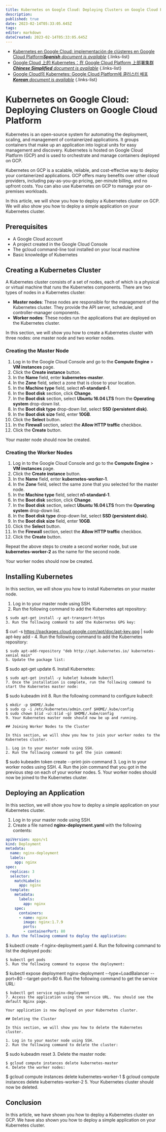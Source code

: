 ```yaml
---
title: Kubernetes on Google Cloud: Deploying Clusters on Google Cloud Platform
description: 
published: true
date: 2023-02-14T05:33:05.645Z
tags: 
editor: markdown
dateCreated: 2023-02-14T05:33:05.645Z
---
```


- [Kubernetes en Google Cloud: implementación de clústeres en Google Cloud Platform***Spanish** document is available*](/es/Knowledge-base/Kubernetes/kubernetes-on-google-cloud-deploying-clusters-on-google-cloud-platform)
{.links-list}
- [Google Cloud 上的 Kubernetes：在 Google Cloud Platform 上部署集群***Chinese Simplified** document is available*](/zh/Knowledge-base/Kubernetes/kubernetes-on-google-cloud-deploying-clusters-on-google-cloud-platform)
{.links-list}
- [Google Cloud의 Kubernetes: Google Cloud Platform에 클러스터 배포***Korean** document is available*](/ko/Knowledge-base/Kubernetes/kubernetes-on-google-cloud-deploying-clusters-on-google-cloud-platform)
{.links-list}


# Kubernetes on Google Cloud: Deploying Clusters on Google Cloud Platform

Kubernetes is an open-source system for automating the deployment, scaling, and management of containerized applications. It groups containers that make up an application into logical units for easy management and discovery. Kubernetes is hosted on Google Cloud Platform (GCP) and is used to orchestrate and manage containers deployed on GCP.

Kubernetes on GCP is a scalable, reliable, and cost-effective way to deploy your containerized applications. GCP offers many benefits over other cloud providers, including pay-as-you-go pricing, per-minute billing, and no upfront costs. You can also use Kubernetes on GCP to manage your on-premises workloads.

In this article, we will show you how to deploy a Kubernetes cluster on GCP. We will also show you how to deploy a simple application on your Kubernetes cluster.

## Prerequisites

- A Google Cloud account
- A project created in the Google Cloud Console
- The gcloud command-line tool installed on your local machine
- Basic knowledge of Kubernetes

## Creating a Kubernetes Cluster

A Kubernetes cluster consists of a set of nodes, each of which is a physical or virtual machine that runs the Kubernetes components. There are two types of nodes in a Kubernetes cluster:

- **Master nodes**: These nodes are responsible for the management of the Kubernetes cluster. They provide the API server, scheduler, and controller-manager components.
- **Worker nodes**: These nodes run the applications that are deployed on the Kubernetes cluster.

In this section, we will show you how to create a Kubernetes cluster with three nodes: one master node and two worker nodes.

### Creating the Master Node

1. Log in to the Google Cloud Console and go to the **Compute Engine** > **VM instances** page.
2. Click the **Create instance** button.
3. In the **Name** field, enter **kubernetes-master**.
4. In the **Zone** field, select a zone that is close to your location.
5. In the **Machine type** field, select **n1-standard-1**.
6. In the **Boot disk** section, click **Change**.
7. In the **Boot disk** section, select **Ubuntu 16.04 LTS** from the **Operating system** drop-down list.
8. In the **Boot disk type** drop-down list, select **SSD (persistent disk)**.
9. In the **Boot disk size** field, enter **10GB**.
10. Click the **Select** button.
11. In the **Firewall** section, select the **Allow HTTP traffic** checkbox.
12. Click the **Create** button.

Your master node should now be created.

### Creating the Worker Nodes

1. Log in to the Google Cloud Console and go to the **Compute Engine** > **VM instances** page.
2. Click the **Create instance** button.
3. In the **Name** field, enter **kubernetes-worker-1**.
4. In the **Zone** field, select the same zone that you selected for the master node.
5. In the **Machine type** field, select **n1-standard-1**.
6. In the **Boot disk** section, click **Change**.
7. In the **Boot disk** section, select **Ubuntu 16.04 LTS** from the **Operating system** drop-down list.
8. In the **Boot disk type** drop-down list, select **SSD (persistent disk)**.
9. In the **Boot disk size** field, enter **10GB**.
10. Click the **Select** button.
11. In the **Firewall** section, select the **Allow HTTP traffic** checkbox.
12. Click the **Create** button.

Repeat the above steps to create a second worker node, but use **kubernetes-worker-2** as the name for the second node.

Your worker nodes should now be created.

## Installing Kubernetes

In this section, we will show you how to install Kubernetes on your master node.

1. Log in to your master node using SSH.
2. Run the following command to add the Kubernetes apt repository:

```
$ sudo apt-get install -y apt-transport-https
3. Run the following command to add the Kubernetes GPG key:

```
$ curl -s https://packages.cloud.google.com/apt/doc/apt-key.gpg | sudo apt-key add -
4. Run the following command to add the Kubernetes repository:

```
$ sudo apt-add-repository "deb http://apt.kubernetes.io/ kubernetes-xenial main"
5. Update the package list:

```
$ sudo apt-get update
6. Install Kubernetes:

```
$ sudo apt-get install -y kubelet kubeadm kubectl
7. Once the installation is complete, run the following command to start the Kubernetes master node:

```
$ sudo kubeadm init
8. Run the following command to configure kubectl:

```
$ mkdir -p $HOME/.kube
$ sudo cp -i /etc/kubernetes/admin.conf $HOME/.kube/config
$ sudo chown $(id -u):$(id -g) $HOME/.kube/config
9. Your Kubernetes master node should now be up and running.

## Joining Worker Nodes to the Cluster

In this section, we will show you how to join your worker nodes to the Kubernetes cluster.

1. Log in to your master node using SSH.
2. Run the following command to get the join command:

```
$ sudo kubeadm token create --print-join-command
3. Log in to your worker nodes using SSH.
4. Run the join command that you got in the previous step on each of your worker nodes.
5. Your worker nodes should now be joined to the Kubernetes cluster.

## Deploying an Application

In this section, we will show you how to deploy a simple application on your Kubernetes cluster.

1. Log in to your master node using SSH.
2. Create a file named **nginx-deployment.yaml** with the following contents:

```yaml
apiVersion: apps/v1
kind: Deployment
metadata:
  name: nginx-deployment
  labels:
    app: nginx
spec:
  replicas: 3
  selector:
    matchLabels:
      app: nginx
  template:
    metadata:
      labels:
        app: nginx
    spec:
      containers:
      - name: nginx
        image: nginx:1.7.9
        ports:
        - containerPort: 80
3. Run the following command to deploy the application:

```
$ kubectl create -f nginx-deployment.yaml
4. Run the following command to list the deployed pods:

```
$ kubectl get pods
5. Run the following command to expose the deployment:

```
$ kubectl expose deployment nginx-deployment --type=LoadBalancer --port=80 --target-port=80
6. Run the following command to get the service URL:

```
$ kubectl get service nginx-deployment
7. Access the application using the service URL. You should see the default Nginx page.

Your application is now deployed on your Kubernetes cluster.

## Deleting the Cluster

In this section, we will show you how to delete the Kubernetes cluster.

1. Log in to your master node using SSH.
2. Run the following command to delete the cluster:

```
$ sudo kubeadm reset
3. Delete the master node:

```
$ gcloud compute instances delete kubernetes-master
4. Delete the worker nodes:

```
$ gcloud compute instances delete kubernetes-worker-1
$ gcloud compute instances delete kubernetes-worker-2
5. Your Kubernetes cluster should now be deleted.

## Conclusion

In this article, we have shown you how to deploy a Kubernetes cluster on GCP. We have also shown you how to deploy a simple application on your Kubernetes cluster.